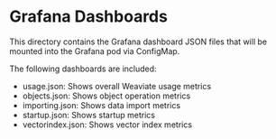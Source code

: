 # Grafana Dashboards

This directory contains the Grafana dashboard JSON files that will be mounted into the Grafana pod via ConfigMap.

The following dashboards are included:
- usage.json: Shows overall Weaviate usage metrics
- objects.json: Shows object operation metrics
- importing.json: Shows data import metrics
- startup.json: Shows startup metrics
- vectorindex.json: Shows vector index metrics 